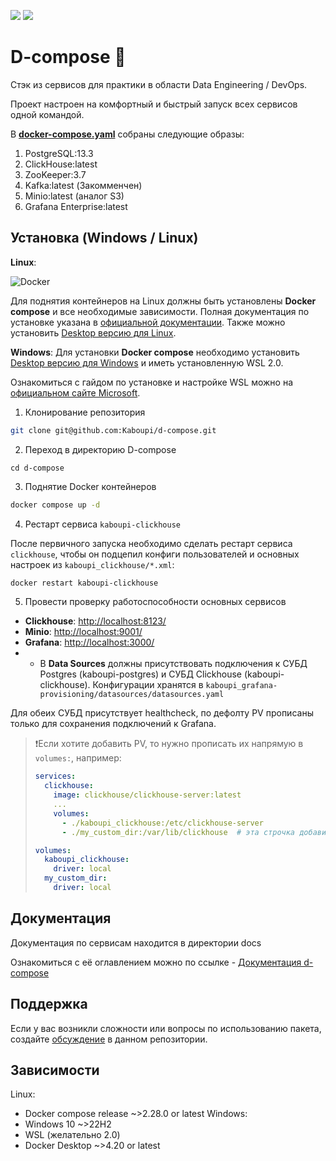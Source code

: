 ![](https://img.shields.io/badge/-Docker-61DAFB?logo=docker&logoColor=white&style=plastic)
![](https://img.shields.io/badge/-Yaml-CD5C5C?logo=yaml&logoColor=red&style=plastic)

# D-compose 🐳

Стэк из сервисов для практики в области Data Engineering / DevOps.

Проект настроен на комфортный и быстрый запуск всех сервисов одной командой.

В [**docker-compose.yaml**](https://github.com/Kaboupi/d-compose/blob/master/docker-compose.yaml) собраны следующие образы:

1. PostgreSQL:13.3
2. ClickHouse:latest
3. ZooKeeper:3.7
4. Kafka:latest (Закомменчен)
5. Minio:latest (аналог S3)
6. Grafana Enterprise:latest

<!--Установка-->

## Установка (Windows / Linux)

**Linux**:

![Docker](https://img.shields.io/badge/docker-%230db7ed.svg?style=for-the-badge&logo=docker&logoColor=white)

Для поднятия контейнеров на Linux должны быть установлены **Docker compose** и все необходимые зависимости. Полная документация по установке указана в [официальной документации](https://docs.docker.com/compose/install/linux/). Также можно установить [Desktop версию для Linux](https://docs.docker.com/desktop/).

**Windows**:
Для установки **Docker compose** необходимо установить [Desktop версию для Windows](https://docs.docker.com/desktop/) и иметь установленную WSL 2.0.

Ознакомиться с гайдом по установке и настройке WSL можно на [официальном сайте Microsoft](https://learn.microsoft.com/ru-ru/windows/wsl/install).

1. Клонирование репозитория

```bash
git clone git@github.com:Kaboupi/d-compose.git
```

2. Переход в директорию D-compose

```absh
cd d-compose
```

3. Поднятие Docker контейнеров

```bash
docker compose up -d
```

4. Рестарт сервиса `kaboupi-clickhouse`

После первичного запуска необходимо сделать рестарт сервиса `clickhouse`, чтобы он подцепил конфиги пользователей и основных настроек из `kaboupi_clickhouse/*.xml`:

```bash
docker restart kaboupi-clickhouse
```

5. Провести проверку работоспособности основных сервисов

- **Clickhouse**: [http://localhost:8123/](http://localhost:8123/)
- **Minio**: [http://localhost:9001/](http://localhost:9001/)
- **Grafana**: [http://localhost:3000/](http://localhost:3000/)
- - В **Data Sources** должны присутствовать подключения к СУБД Postgres (kaboupi-postgres) и СУБД Clickhouse (kaboupi-clickhouse). Конфигурации хранятся в `kaboupi_grafana-provisioning/datasources/datasources.yaml`

Для обеих СУБД присутствует healthcheck, по дефолту PV прописаны только для сохранения подключений к Grafana.

> ❗Если хотите добавить PV, то нужно прописать их напрямую в `volumes:`, например:
>
> ```yaml
> services:
>   clickhouse:
>     image: clickhouse/clickhouse-server:latest
>     ...
>     volumes:
>       - ./kaboupi_clickhouse:/etc/clickhouse-server
>       - ./my_custom_dir:/var/lib/clickhouse  # эта строчка добавит в вашу локальную директорию my_custom_dir все данные клика
>
> volumes:
>   kaboupi_clickhouse:
>     driver: local
>   my_custom_dir:
>     driver: local
> ```

<!--Документация-->

## Документация

Документация по сервисам находится в директории docs

Ознакомиться с её оглавлением можно по ссылке - [Документация d-compose](https://github.com/Kaboupi/d-compose/blob/master/docs/list.md)

<!--Support-->

## Поддержка

Если у вас возникли сложности или вопросы по использованию пакета, создайте
[обсуждение](https://github.com/kaboupi/d-compose/issues/new/choose) в данном репозитории.

<!--Зависимости-->

## Зависимости

Linux:

- Docker compose release ~>2.28.0 or latest
  Windows:
- Windows 10 ~>22H2
- WSL (желательно 2.0)
- Docker Desktop ~>4.20 or latest
